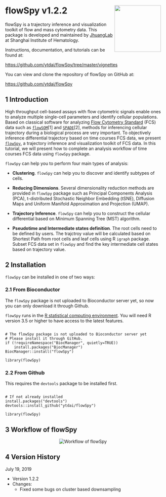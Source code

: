 
# flowSpy v1.2.2  <img src="https://github.com/ytdai/flowSpy/blob/master/inst/figures/logo.png" align="right" height=150 width=150/>

flowSpy is a trajectory inference and visualization toolkit of flow and mass cytometry data. This package is developed and maintained by [JhuangLab](https://github.com/JhuangLab) at Shanghai Institute of Hematology.

Instructions, documentation, and tutorials can be found at:

https://github.com/ytdai/flowSpy/tree/master/vignettes

You can view and clone the repository of flowSpy on GitHub at:

https://github.com/ytdai/flowSpy

## 1 Introduction

High throughput cell-based assays with flow cytometric signals enable ones to analyze multiple single-cell parameters and identify cellular populations. 
Based on classical software for analyzing [Flow Cytometry Standard](https://en.wikipedia.org/wiki/Flow_Cytometry_Standard) (FCS) data such as [`flowSOM`](https://bioconductor.org/packages/release/bioc/html/FlowSOM.html)[1] and [`SPADE`](https://github.com/nolanlab/spade)[2], methods for inferencing cellular trajectory during a biological process are very important. 
To objectively inference differential trajectory based on time courses FCS data, we present [`flowSpy`](https://github.com/ytdai/flowSpy), a trajectory inference and visualization toolkit of FCS data. In this tutorial, we will present how to complete an analysis workflow of time courses FCS data using `flowSpy` package. 

`flowSpy` can help you to perform four main types of analysis:

- **Clustering**. `flowSpy` can help you to discover and identify subtypes of cells. 

- **Reducing Dimensions**. Several dimensionality reduction methods are provided in `flowSpy` package such as Principal Components Analysis (PCA), t-distributed Stochastic Neighbor Embedding (tSNE), Diffusion Maps and Uniform Manifold Approximation and Projection (UMAP).

- **Trajectory Inference**. `flowSpy` can help you to construct the cellular differential based on Minimum Spanning Tree (MST) algorithm. 

- **Pseudotime and Intermediate states definition**. The root cells need to be defined by users. The trajctroy value will be calculated based on Shortest Path from root cells and leaf cells using R `igraph` package. Subset FCS data set in `flowSpy` and find the key intermediate cell states based on trajectory value.

## 2 Installation

`flowSpy` can be installed in one of two ways:

### 2.1 From Bioconductor 

The `flowSpy` package is not uploaded to Bioconductor server yet, so now you can only download it through Github.

`flowSpy` runs in the [R statistical computing environment](https://www.r-project.org/). You will need R version 3.5 or higher to have access to the latest features. 

```

# The flowSpy package is not uploaded to Bioconductor server yet
# Please install it through GitHub.
if (!requireNamespace("BiocManager", quietly=TRUE))
    install.packages("BiocManager")
BiocManager::install("flowSpy")

library(flowSpy)

```
### 2.2 From Github

This requires the `devtools` package to be installed first.

```

# If not already installed
install.packages("devtools") 
devtools::install_github("ytdai/flowSpy")

library(flowSpy)

```

## 3 Workflow of flowSpy

<center> <img src="https://github.com/ytdai/flowSpy/blob/master/inst/figures/Workflow.png" alt="Workflow of flowSpy" /> </center>

## 4 Version History

July 19, 2019
  - Version 1.2.2
  - Changes:
    - Fixed some bugs on cluster based downsampling





